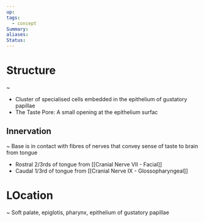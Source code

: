 ```yaml
---
up: 
tags:
  - concept
Summary: 
aliases: 
Status:
---
```

# Structure
~
- Cluster of specialised cells embedded in the epithelium of gustatory papillae
- The Taste Pore: A small opening at the epithelium surfac
## Innervation
~
Base is in contact with fibres of nerves that convey sense of taste to brain from tongue
- Rostral 2/3rds of tongue from [[Cranial Nerve VII - Facial]]
- Caudal 1/3rd of tongue from [[Cranial Nerve IX - Glossopharyngeal]]

# LOcation
~
Soft palate, epiglotis, pharynx, epithelium of gustatory papillae